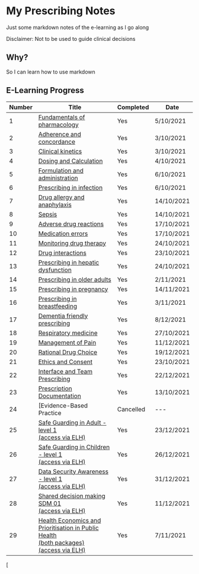 # My Prescribing Notes

Just some markdown notes of the e-learning as I go along

Disclaimer: Not to be used to guide clinical decisions

## Why?

So I can learn how to use markdown

## E-Learning Progress

| Number | Title | Completed | Date  |
| --- | --- | --- | --- |
| 1 | [Fundamentals of pharmacology](01_Fundamentals_of_Pharmacology.md) | Yes | 5/10/2021 |
| 2 | [Adherence and concordance](02_Adherence&Concordance.md) | Yes | 3/10/2021 |
| 3 | [Clinical kinetics](03_Clinical_Kinetics.md) | Yes | 3/10/2021 |
| 4 | [Dosing and Calculation](04_Dosing&Calcs.md) | Yes | 4/10/2021 |
| 5 | [Formulation and administration](05_Formulation&Administration.md) | Yes | 6/10/2021 |
| 6 | [Prescribing in infection](06_Prescribing_in_infection.md) | Yes | 6/10/2021 |
| 7 | [Drug allergy and anaphylaxis](07_Allergy&Anaphylaxis.md) | Yes | 14/10/2021 |
| 8 | [Sepsis](08_Sepsis.md) | Yes | 14/10/2021 |
| 9 | [Adverse drug reactions](09_Adverse_Drug_Reactions.md) | Yes | 17/10/2021 |
| 10 | [Medication errors](10_medication_errors.md) | Yes | 17/10/2021 |
| 11 | [Monitoring drug therapy](11_Drug_Monitoring.md) | Yes | 24/10/2021 |
| 12 | [Drug interactions](12_Interactions.md) | Yes | 23/10/2021 |
| 13 | [Prescribing in hepatic dysfunction](13_Hepatic_Dysfunction.md) | Yes | 24/10/2021 |
| 14 | [Prescribing in older adults](14_Prescribing_in_older_adults.md) | Yes | 2/11/2021 |
| 15 | [Prescribing in pregnancy](15_Prescribing_in_pregnancy.md) | Yes | 14/11/2021 |
| 16 | [Prescribing in breastfeeding](16_prescribing_in_breastfeeding.md) | Yes | 3/11/2021 |
| 17 | [Dementia friendly prescribing](17_Dementia_friendly.md) | Yes | 8/12/2021 |
| 18 | [Respiratory medicine](18_Respiratory_Medicine.md) | Yes | 27/10/2021 |
| 19 | [Management of Pain](19_Pain.md) | Yes | 11/12/2021 |
| 20 | [Rational Drug Choice]() | Yes | 19/12/2021 |
| 21 | [Ethics and Consent]() | Yes | 23/10/2021 |
| 22 | [Interface and Team Prescribing]() | Yes | 22/12/2021 |
| 23 | [Prescription Documentation]() | Yes | 13/10/2021 |
| 24 | [Evidence-Based Practice | Cancelled | --- |
| 25 | [Safe Guarding in Adult -level 1<br>(access via ELH)]() | Yes | 23/12/2021 |
| 26 | [Safe Guarding in Children - level 1<br>(access via ELH)]() | Yes | 26/12/2021 |
| 27 | [Data Security Awareness - level 1<br>(access via ELH)]() | Yes | 31/12/2021 |
| 28 | [Shared decision making SDM 01<br>(access via ELH)]() | Yes | 11/12/2021 |
| 29 | [Health Economics and Prioritisation in Public Health<br>(both packages)<br>(access via ELH)]() | Yes | 7/11/2021 |
[